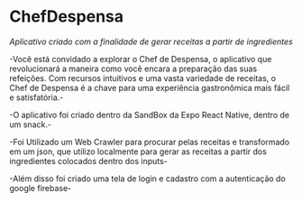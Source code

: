 # ChefDespensa
*Aplicativo criado com a finalidade de gerar receitas a partir de ingredientes*

-Você está convidado a explorar o Chef de Despensa, o aplicativo que revolucionará a maneira como você encara a preparação das suas refeições. Com recursos intuitivos e uma vasta variedade de receitas, o Chef de Despensa é a chave para uma experiência gastronômica mais fácil e satisfatória.-

-O aplicativo foi criado dentro da SandBox da Expo React Native, dentro de um snack.-

-Foi Utilizado um Web Crawler para procurar pelas receitas e transformado em um json, que utilizo localmente para gerar as receitas a partir dos ingredientes colocados dentro dos inputs-

-Além disso foi criado uma tela de login e cadastro com a autenticação do google firebase-
